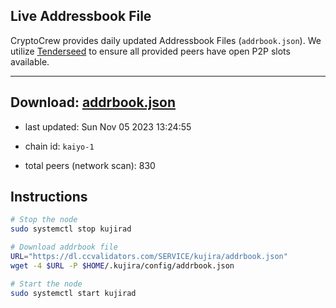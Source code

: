 ## Live Addressbook File

CryptoCrew provides daily updated Addressbook Files (`addrbook.json`). We utilize [Tenderseed](https://github.com/binaryholdings/tenderseed) to ensure all provided peers have open P2P slots available.

---
**Download: [addrbook.json](https://dl.ccvalidators.com/SERVICE/kujira/addrbook.json)**
---

- last updated: Sun Nov 05 2023 13:24:55
- chain id: `kaiyo-1`

- total peers (network scan): 830

## Instructions
```sh
# Stop the node
sudo systemctl stop kujirad

# Download addrbook file
URL="https://dl.ccvalidators.com/SERVICE/kujira/addrbook.json"
wget -4 $URL -P $HOME/.kujira/config/addrbook.json

# Start the node
sudo systemctl start kujirad
```
